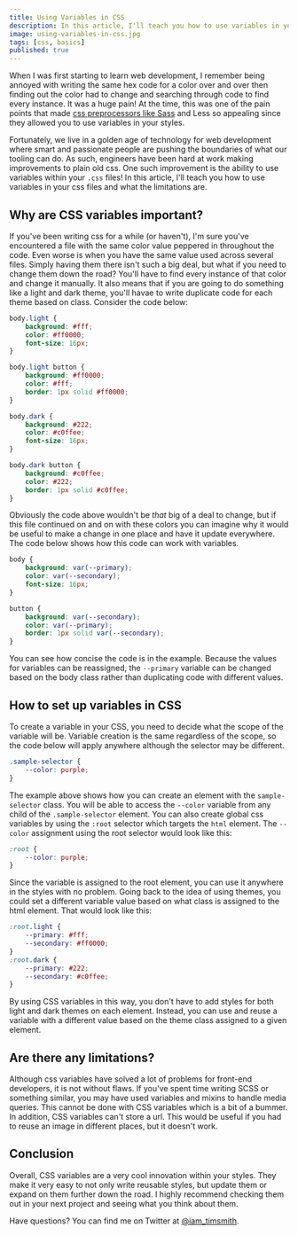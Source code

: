 ```yaml
---
title: Using Variables in CSS
description: In this article, I'll teach you how to use variables in your css files and what the limitations are.
image: using-variables-in-css.jpg
tags: [css, basics]
published: true
---
```


When I was first starting to learn web development, I remember being annoyed with writing the same hex code for a color over and over then finding out the color had to change and searching through code to find every instance. It was a huge pain! At the time, this was one of the pain points that made [css preprocessors like Sass](/blog/how-to-use-styles-in-a-react-js-application) and Less so appealing since they allowed you to use variables in your styles.

<Gif src="https://media.giphy.com/media/yYSSBtDgbbRzq/giphy.mp4" />

Fortunately, we live in a golden age of technology for web development where smart and passionate people are pushing the boundaries of what our tooling can do. As such, engineers have been hard at work making improvements to plain old css. One such improvement is the ability to use variables within your `.css` files! In this article, I'll teach you how to use variables in your css files and what the limitations are.

## Why are CSS variables important?
If you've been writing css for a while (or haven't), I'm sure you've encountered a file with the same color value peppered in throughout the code. Even worse is when you have the same value used across several files. Simply having them there isn't such a big deal, but what if you need to change them down the road? You'll have to find every instance of that color and change it manually. It also means that if you are going to do something like a light and dark theme, you'll havae to write duplicate code for each theme based on class. Consider the code below:

```css
body.light {
	background: #fff;
	color: #ff0000;
	font-size: 16px;
}

body.light button {
	background: #ff0000;
	color: #fff;
	border: 1px solid #ff0000;
}

body.dark {
	background: #222;
	color: #c0ffee;
	font-size: 16px;
}

body.dark button {
	background: #c0ffee;
	color: #222;
	border: 1px solid #c0ffee;
}
```

Obviously the code above wouldn't be _that_ big of a deal to change, but if this file continued on and on with these colors you can imagine why it would be useful to make a change in one place and have it update everywhere. The code below shows how this code can work with variables.

```css
body {
	background: var(--primary);
	color: var(--secondary);
	font-size: 16px;
}

button {
	background: var(--secondary);
	color: var(--primary);
	border: 1px solid var(--secondary);
}
```

You can see how concise the code is in the example. Because the values for variables can be reassigned, the `--primary` variable can be changed based on the body class rather than duplicating code with different values.

## How to set up variables in CSS
To create a variable in your CSS, you need to decide what the scope of the variable will be. Variable creation is the same regardless of the scope, so the code below will apply anywhere although the selector may be different.

```css
.sample-selector {
	--color: purple;
}
```

The example above shows how you can create an element with the `sample-selector` class. You will be able to access the `--color` variable from any child of the `.sample-selector` element. You can also create global css variables by using the `:root` selector which targets the `html` element. The `--color` assignment using the root selector would look like this:

```css
:root {
	--color: purple;
}
```

Since the variable is assigned to the root element, you can use it anywhere in the styles with no problem. Going back to the idea of using themes, you could set a different variable value based on what class is assigned to the html element. That would look like this:

```css
:root.light {
	--primary: #fff;
	--secondary: #ff0000;
}
:root.dark {
	--primary: #222;
	--secondary: #c0ffee;
}
```

By using CSS variables in this way, you don't have to add styles for both light and dark themes on each element. Instead, you can use and reuse a variable with a different value based on the theme class assigned to a given element.

## Are there any limitations?
Although css variables have solved a lot of problems for front-end developers, it is not without flaws. If you've spent time writing SCSS or something similar, you may have used variables and mixins to handle media queries. This cannot be done with CSS variables which is a bit of a bummer. In addition, CSS variables can't store a url. This would be useful if you had to reuse an image in different places, but it doesn't work.

<Gif
	src="https://media.giphy.com/media/hGUsHFdmERpc1VpoCA/giphy.mp4"
/>

## Conclusion
Overall, CSS variables are a very cool innovation within your styles. They make it very easy to not only write reusable styles, but update them or expand on them further down the road. I highly recommend checking them out in your next project and seeing what you think about them.

Have questions? You can find me on Twitter at [@iam_timsmith](https://www.twitter.com/iam_timsmith).
